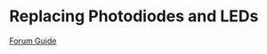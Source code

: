 # Replacing Photodiodes and LEDs

[Forum Guide](https://www.evolver.bio/t/replacing-photodiodes-led-on-smart-sleeve/155)
